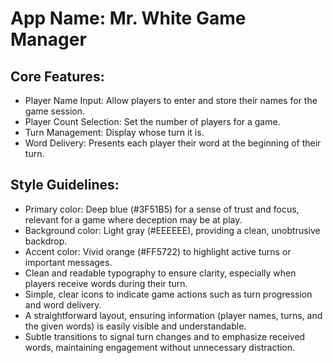 # **App Name**: Mr. White Game Manager

## Core Features:

- Player Name Input: Allow players to enter and store their names for the game session.
- Player Count Selection: Set the number of players for a game.
- Turn Management: Display whose turn it is.
- Word Delivery: Presents each player their word at the beginning of their turn.

## Style Guidelines:

- Primary color: Deep blue (#3F51B5) for a sense of trust and focus, relevant for a game where deception may be at play.
- Background color: Light gray (#EEEEEE), providing a clean, unobtrusive backdrop.
- Accent color: Vivid orange (#FF5722) to highlight active turns or important messages.
- Clean and readable typography to ensure clarity, especially when players receive words during their turn.
- Simple, clear icons to indicate game actions such as turn progression and word delivery.
- A straightforward layout, ensuring information (player names, turns, and the given words) is easily visible and understandable.
- Subtle transitions to signal turn changes and to emphasize received words, maintaining engagement without unnecessary distraction.